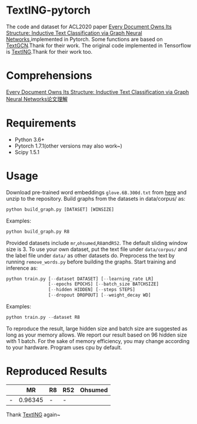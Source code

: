 # TextING-pytorch
The code and dataset for ACL2020 paper [Every Document Owns Its Structure: Inductive Text Classification via
Graph Neural Networks](https://www.aclweb.org/anthology/2020.acl-main.31.pdf),implemented in Pytorch.
Some functions are based on [TextGCN](https://github.com/yao8839836/text_gcn).Thank for their work.
The original code implemented in Tensorflow is [TextING](https://github.com/CRIPAC-DIG/TextING).Thank for their work too.
# Comprehensions
[Every Document Owns Its Structure: Inductive Text Classification via Graph Neural Networks论文理解](https://blog.csdn.net/jokerxsy/article/details/113756400)
# Requirements
- Python 3.6+
- Pytorch 1.7.1(other versions may also work~)
- Scipy 1.5.1
# Usage
Download pre-trained word embeddings `glove.6B.300d.txt` from [here](http://nlp.stanford.edu/data/glove.6B.zip) and unzip to the repository.
Build graphs from the datasets in data/corpus/ as:
```python
python build_graph.py [DATASET] [WINSIZE]
```
Examples:
```python
python build_graph.py R8
```
Provided datasets include `mr`,`ohsumed`,`R8`and`R52`. The default sliding window size is 3.
To use your own dataset, put the text file under `data/corpus/` and the label file under `data/` as other datasets do. Preprocess the text by running `remove_words.py` before building the graphs.
Start training and inference as:
```python
python train.py [--dataset DATASET] [--learning_rate LR]
                [--epochs EPOCHS] [--batch_size BATCHSIZE]
                [--hidden HIDDEN] [--steps STEPS]
                [--dropout DROPOUT] [--weight_decay WD]
```
Examples:
```python
python train.py --dataset R8
```
To reproduce the result, large hidden size and batch size are suggested as long as your memory allows. We report our result based on 96 hidden size with 1 batch. For the sake of memory efficiency, you may change according to your hardware. Program uses cpu by default.

# Reproduced Results
||MR|R8|R52|Ohsumed|
|-|-|-|-|-|
|-|0.96345|-|-|


Thank [TextING](https://github.com/CRIPAC-DIG/TextING) again~
